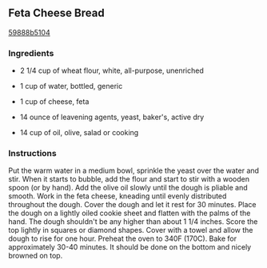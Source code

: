 ## Feta Cheese Bread

[59888b5104](http://www.food.com/recipe/feta-cheese-bread-427682)

### Ingredients

 - 2 1/4 cup of wheat flour, white, all-purpose, unenriched

 - 1 cup of water, bottled, generic

 - 1 cup of cheese, feta

 - 14 ounce of leavening agents, yeast, baker's, active dry

 - 14 cup of oil, olive, salad or cooking

### Instructions

Put the warm water in a medium bowl, sprinkle the yeast over the water and stir. When it starts to bubble, add the flour and start to stir with a wooden spoon (or by hand). Add the olive oil slowly until the dough is pliable and smooth. Work in the feta cheese, kneading until evenly distributed throughout the dough. Cover the dough and let it rest for 30 minutes. Place the dough on a lightly oiled cookie sheet and flatten with the palms of the hand. The dough shouldn't be any higher than about 1 1/4 inches. Score the top lightly in squares or diamond shapes. Cover with a towel and allow the dough to rise for one hour. Preheat the oven to 340F (170C). Bake for approximately 30-40 minutes. It should be done on the bottom and nicely browned on top.